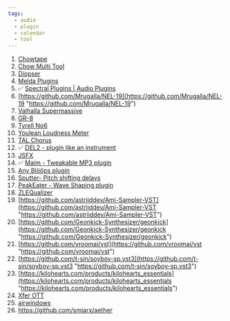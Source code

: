 ```yaml
---
tags:
  - audio
  - plugin
  - calendar
  - tool
---
```


1. [Chowtape](https://chowdsp.com/products.html)
2. [Chow Multi Tool](https://chowdsp.com/products.html)
3. [Diopser](https://github.com/robbert-vdh/nih-plug/tree/master/plugins/diopser)
4. [Melda Plugins](https://www.meldaproduction.com/effects/free)
5. ✅ [Spectral Plugins | Audio Plugins](https://spectral-plugins.com/)
6. [https://github.com/Mrugalla/NEL-19](https://github.com/Mrugalla/NEL-19 "https://github.com/Mrugalla/NEL-19")
7. [Valhalla Supermassive](https://valhalladsp.com/shop/reverb/valhalla-supermassive/)
8. [GR-8](https://www.kvraudio.com/product/gr-8-by-phuturetone)
9. [Tyrell No6](https://u-he.com/products/tyrelln6/ "https://u-he.com/products/tyrelln6/")
10. [Youlean Loudness Meter](https://youlean.co/youlean-loudness-meter/ "https://youlean.co/youlean-loudness-meter/")
11. [TAL Chorus](https://tal-software.com/products/tal-chorus-lx)
12. ✅ [DEL2 - plugin like an instrument](https://github.com/magnetophon/DEL2)
13. [JSFX](https://github.com/JoepVanlier/JSFX)
14. ✅ [Maim - Tweakable MP3 plugin](https://github.com/ArdenButterfield/Maim "https://github.com/ArdenButterfield/Maim")
15. [Any Blööps plugin](https://bloops.me/)
16. [Sputter- Pitch shifting delays](https://github.com/ArdenButterfield/splutter)
17. [PeakEater - Wave Shaping plugin](https://github.com/vvvar/PeakEater)
18. [ZLEQualizer](https://github.com/ZL-Audio/ZLEqualizer)
19. [https://github.com/astriiddev/Ami-Sampler-VST](https://github.com/astriiddev/Ami-Sampler-VST "https://github.com/astriiddev/Ami-Sampler-VST")
20. [https://github.com/Geonkick-Synthesizer/geonkick](https://github.com/Geonkick-Synthesizer/geonkick "https://github.com/Geonkick-Synthesizer/geonkick")
21. [https://github.com/vroomai/vst](https://github.com/vroomai/vst "https://github.com/vroomai/vst")
22. [https://github.com/t-sin/soyboy-sp.vst3](https://github.com/t-sin/soyboy-sp.vst3 "https://github.com/t-sin/soyboy-sp.vst3")
23. [https://kilohearts.com/products/kilohearts_essentials](https://kilohearts.com/products/kilohearts_essentials "https://kilohearts.com/products/kilohearts_essentials")
24. [Xfer OTT](https://xferrecords.com/freeware)
25. [airwindows](https://www.airwindows.com/)
26. https://github.com/smiarx/aether
